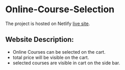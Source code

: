 # Online-Course-Selection
The project is hosted on Netlify [live site](https://online-courses-selection.netlify.app/).

## Website Description:
- Online Courses can be selected on the cart.
- total price will be visible on the cart.
- selected courses are visible in cart on the side bar.